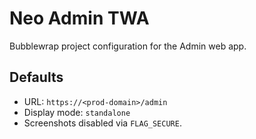 # Neo Admin TWA

Bubblewrap project configuration for the Admin web app.

## Defaults
- URL: `https://<prod-domain>/admin`
- Display mode: `standalone`
- Screenshots disabled via `FLAG_SECURE`.
